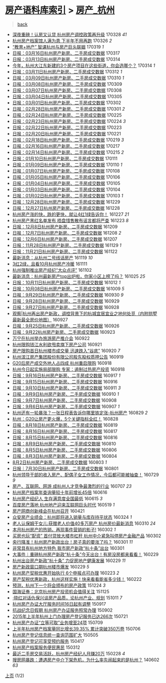 [房产语料库索引](../../README.md)  > [房产_杭州](房产_杭州.md)
====
> [back](../README.md)

- [深夜重磅！认房又认贷 杭州房产调控政策再升级](http://jkwz.applinzi.com/ittc/6950207118845150213.html#%E6%B7%B1%E5%A4%9C%E9%87%8D%E7%A3%85%EF%BC%81%E8%AE%A4%E6%88%BF%E5%8F%88%E8%AE%A4%E8%B4%B7+%E6%9D%AD%E5%B7%9E%E6%88%BF%E4%BA%A7%E8%B0%83%E6%8E%A7%E6%94%BF%E7%AD%96%E5%86%8D%E5%8D%87%E7%BA%A7) 170328 *41* 
- [杭州房产档案馆人满为患 下半年不用再跑](http://jkwz.applinzi.com/ittc/6949372730309870596.html#%E6%9D%AD%E5%B7%9E%E6%88%BF%E4%BA%A7%E6%A1%A3%E6%A1%88%E9%A6%86%E4%BA%BA%E6%BB%A1%E4%B8%BA%E6%82%A3+%E4%B8%8B%E5%8D%8A%E5%B9%B4%E4%B8%8D%E7%94%A8%E5%86%8D%E8%B7%91) 170326 *2* 
- [“教育+地产” 智课杭州与房产巨头联姻](http://jkwz.applinzi.com/ittc/6946870570602988548.html#%E2%80%9C%E6%95%99%E8%82%B2%2B%E5%9C%B0%E4%BA%A7%E2%80%9D+%E6%99%BA%E8%AF%BE%E6%9D%AD%E5%B7%9E%E4%B8%8E%E6%88%BF%E4%BA%A7%E5%B7%A8%E5%A4%B4%E8%81%94%E5%A7%BB) 170319 *1* 
- [日报：03月16日杭州房产新房、二手房成交数据](http://jkwz.applinzi.com/ittc/6945984523945903109.html#%E6%97%A5%E6%8A%A5%EF%BC%9A03%E6%9C%8816%E6%97%A5%E6%9D%AD%E5%B7%9E%E6%88%BF%E4%BA%A7%E6%96%B0%E6%88%BF%E3%80%81%E4%BA%8C%E6%89%8B%E6%88%BF%E6%88%90%E4%BA%A4%E6%95%B0%E6%8D%AE) 170317  
- [日报：03月13日杭州房产新房、二手房成交数据](http://jkwz.applinzi.com/ittc/6944949902961542148.html#%E6%97%A5%E6%8A%A5%EF%BC%9A03%E6%9C%8813%E6%97%A5%E6%9D%AD%E5%B7%9E%E6%88%BF%E4%BA%A7%E6%96%B0%E6%88%BF%E3%80%81%E4%BA%8C%E6%89%8B%E6%88%BF%E6%88%90%E4%BA%A4%E6%95%B0%E6%8D%AE) 170314  
- [今年，杭州大江东新建的3个房产项目在这些街道，你会选哪个？](http://jkwz.applinzi.com/ittc/6944944815866381317.html#%E4%BB%8A%E5%B9%B4%EF%BC%8C%E6%9D%AD%E5%B7%9E%E5%A4%A7%E6%B1%9F%E4%B8%9C%E6%96%B0%E5%BB%BA%E7%9A%843%E4%B8%AA%E6%88%BF%E4%BA%A7%E9%A1%B9%E7%9B%AE%E5%9C%A8%E8%BF%99%E4%BA%9B%E8%A1%97%E9%81%93%EF%BC%8C%E4%BD%A0%E4%BC%9A%E9%80%89%E5%93%AA%E4%B8%AA%EF%BC%9F) 170314 *1* 
- [日报：03月11日杭州房产新房、二手房成交数据](http://jkwz.applinzi.com/ittc/6944098406690718725.html#%E6%97%A5%E6%8A%A5%EF%BC%9A03%E6%9C%8811%E6%97%A5%E6%9D%AD%E5%B7%9E%E6%88%BF%E4%BA%A7%E6%96%B0%E6%88%BF%E3%80%81%E4%BA%8C%E6%89%8B%E6%88%BF%E6%88%90%E4%BA%A4%E6%95%B0%E6%8D%AE) 170312 *1* 
- [日报：03月09日杭州房产新房、二手房成交数据](http://jkwz.applinzi.com/ittc/6943350520617108485.html#%E6%97%A5%E6%8A%A5%EF%BC%9A03%E6%9C%8809%E6%97%A5%E6%9D%AD%E5%B7%9E%E6%88%BF%E4%BA%A7%E6%96%B0%E6%88%BF%E3%80%81%E4%BA%8C%E6%89%8B%E6%88%BF%E6%88%90%E4%BA%A4%E6%95%B0%E6%8D%AE) 170310 *1* 
- [日报：03月08日杭州房产新房、二手房成交数据](http://jkwz.applinzi.com/ittc/6942974499548038149.html#%E6%97%A5%E6%8A%A5%EF%BC%9A03%E6%9C%8808%E6%97%A5%E6%9D%AD%E5%B7%9E%E6%88%BF%E4%BA%A7%E6%96%B0%E6%88%BF%E3%80%81%E4%BA%8C%E6%89%8B%E6%88%BF%E6%88%90%E4%BA%A4%E6%95%B0%E6%8D%AE) 170309  
- [日报：03月07日杭州房产新房、二手房成交数据](http://jkwz.applinzi.com/ittc/6942593981551739908.html#%E6%97%A5%E6%8A%A5%EF%BC%9A03%E6%9C%8807%E6%97%A5%E6%9D%AD%E5%B7%9E%E6%88%BF%E4%BA%A7%E6%96%B0%E6%88%BF%E3%80%81%E4%BA%8C%E6%89%8B%E6%88%BF%E6%88%90%E4%BA%A4%E6%95%B0%E6%8D%AE) 170308  
- [日报：03月04日杭州房产新房、二手房成交数据](http://jkwz.applinzi.com/ittc/6941493096096465924.html#%E6%97%A5%E6%8A%A5%EF%BC%9A03%E6%9C%8804%E6%97%A5%E6%9D%AD%E5%B7%9E%E6%88%BF%E4%BA%A7%E6%96%B0%E6%88%BF%E3%80%81%E4%BA%8C%E6%89%8B%E6%88%BF%E6%88%90%E4%BA%A4%E6%95%B0%E6%8D%AE) 170305  
- [日报：03月01日杭州房产新房、二手房成交数据](http://jkwz.applinzi.com/ittc/6940368433823876101.html#%E6%97%A5%E6%8A%A5%EF%BC%9A03%E6%9C%8801%E6%97%A5%E6%9D%AD%E5%B7%9E%E6%88%BF%E4%BA%A7%E6%96%B0%E6%88%BF%E3%80%81%E4%BA%8C%E6%89%8B%E6%88%BF%E6%88%90%E4%BA%A4%E6%95%B0%E6%8D%AE) 170302  
- [日报：02月28日杭州房产新房、二手房成交数据](http://jkwz.applinzi.com/ittc/6940034804606305285.html#%E6%97%A5%E6%8A%A5%EF%BC%9A02%E6%9C%8828%E6%97%A5%E6%9D%AD%E5%B7%9E%E6%88%BF%E4%BA%A7%E6%96%B0%E6%88%BF%E3%80%81%E4%BA%8C%E6%89%8B%E6%88%BF%E6%88%90%E4%BA%A4%E6%95%B0%E6%8D%AE) 170301 *2* 
- [日报：02月24日杭州房产新房、二手房成交数据](http://jkwz.applinzi.com/ittc/6938520429022151685.html#%E6%97%A5%E6%8A%A5%EF%BC%9A02%E6%9C%8824%E6%97%A5%E6%9D%AD%E5%B7%9E%E6%88%BF%E4%BA%A7%E6%96%B0%E6%88%BF%E3%80%81%E4%BA%8C%E6%89%8B%E6%88%BF%E6%88%90%E4%BA%A4%E6%95%B0%E6%8D%AE) 170225  
- [日报：02月23日杭州房产新房、二手房成交数据](http://jkwz.applinzi.com/ittc/6938142903242327045.html#%E6%97%A5%E6%8A%A5%EF%BC%9A02%E6%9C%8823%E6%97%A5%E6%9D%AD%E5%B7%9E%E6%88%BF%E4%BA%A7%E6%96%B0%E6%88%BF%E3%80%81%E4%BA%8C%E6%89%8B%E6%88%BF%E6%88%90%E4%BA%A4%E6%95%B0%E6%8D%AE) 170224 *3* 
- [日报：02月22日杭州房产新房、二手房成交数据](http://jkwz.applinzi.com/ittc/6937811884421170181.html#%E6%97%A5%E6%8A%A5%EF%BC%9A02%E6%9C%8822%E6%97%A5%E6%9D%AD%E5%B7%9E%E6%88%BF%E4%BA%A7%E6%96%B0%E6%88%BF%E3%80%81%E4%BA%8C%E6%89%8B%E6%88%BF%E6%88%90%E4%BA%A4%E6%95%B0%E6%8D%AE) 170223  
- [日报：02月20日杭州房产新房、二手房成交数据](http://jkwz.applinzi.com/ittc/6937021751589602308.html#%E6%97%A5%E6%8A%A5%EF%BC%9A02%E6%9C%8820%E6%97%A5%E6%9D%AD%E5%B7%9E%E6%88%BF%E4%BA%A7%E6%96%B0%E6%88%BF%E3%80%81%E4%BA%8C%E6%89%8B%E6%88%BF%E6%88%90%E4%BA%A4%E6%95%B0%E6%8D%AE) 170221  
- [日报：02月18日杭州房产新房、二手房成交数据](http://jkwz.applinzi.com/ittc/6936407098287195141.html#%E6%97%A5%E6%8A%A5%EF%BC%9A02%E6%9C%8818%E6%97%A5%E6%9D%AD%E5%B7%9E%E6%88%BF%E4%BA%A7%E6%96%B0%E6%88%BF%E3%80%81%E4%BA%8C%E6%89%8B%E6%88%BF%E6%88%90%E4%BA%A4%E6%95%B0%E6%8D%AE) 170219 *3* 
- [日报：02月16日杭州房产新房、二手房成交数据](http://jkwz.applinzi.com/ittc/6935533673276507141.html#%E6%97%A5%E6%8A%A5%EF%BC%9A02%E6%9C%8816%E6%97%A5%E6%9D%AD%E5%B7%9E%E6%88%BF%E4%BA%A7%E6%96%B0%E6%88%BF%E3%80%81%E4%BA%8C%E6%89%8B%E6%88%BF%E6%88%90%E4%BA%A4%E6%95%B0%E6%8D%AE) 170217  
- [日报：02月14日杭州房产新房、二手房成交数据](http://jkwz.applinzi.com/ittc/6934784773661918212.html#%E6%97%A5%E6%8A%A5%EF%BC%9A02%E6%9C%8814%E6%97%A5%E6%9D%AD%E5%B7%9E%E6%88%BF%E4%BA%A7%E6%96%B0%E6%88%BF%E3%80%81%E4%BA%8C%E6%89%8B%E6%88%BF%E6%88%90%E4%BA%A4%E6%95%B0%E6%8D%AE) 170215 *2* 
- [日报：01月10日杭州房产新房、二手房成交数据](http://jkwz.applinzi.com/ittc/6921857625213109252.html#%E6%97%A5%E6%8A%A5%EF%BC%9A01%E6%9C%8810%E6%97%A5%E6%9D%AD%E5%B7%9E%E6%88%BF%E4%BA%A7%E6%96%B0%E6%88%BF%E3%80%81%E4%BA%8C%E6%89%8B%E6%88%BF%E6%88%90%E4%BA%A4%E6%95%B0%E6%8D%AE) 170111  
- [日报：01月09日杭州房产新房、二手房成交数据](http://jkwz.applinzi.com/ittc/6921454968145183749.html#%E6%97%A5%E6%8A%A5%EF%BC%9A01%E6%9C%8809%E6%97%A5%E6%9D%AD%E5%B7%9E%E6%88%BF%E4%BA%A7%E6%96%B0%E6%88%BF%E3%80%81%E4%BA%8C%E6%89%8B%E6%88%BF%E6%88%90%E4%BA%A4%E6%95%B0%E6%8D%AE) 170110 *1* 
- [日报：01月07日杭州房产新房、二手房成交数据](http://jkwz.applinzi.com/ittc/6920706198277194756.html#%E6%97%A5%E6%8A%A5%EF%BC%9A01%E6%9C%8807%E6%97%A5%E6%9D%AD%E5%B7%9E%E6%88%BF%E4%BA%A7%E6%96%B0%E6%88%BF%E3%80%81%E4%BA%8C%E6%89%8B%E6%88%BF%E6%88%90%E4%BA%A4%E6%95%B0%E6%8D%AE) 170108  
- [日报：01月05日杭州房产新房、二手房成交数据](http://jkwz.applinzi.com/ittc/6919946215860208644.html#%E6%97%A5%E6%8A%A5%EF%BC%9A01%E6%9C%8805%E6%97%A5%E6%9D%AD%E5%B7%9E%E6%88%BF%E4%BA%A7%E6%96%B0%E6%88%BF%E3%80%81%E4%BA%8C%E6%89%8B%E6%88%BF%E6%88%90%E4%BA%A4%E6%95%B0%E6%8D%AE) 170106  
- [日报：01月04日杭州房产新房、二手房成交数据](http://jkwz.applinzi.com/ittc/6919630961074766853.html#%E6%97%A5%E6%8A%A5%EF%BC%9A01%E6%9C%8804%E6%97%A5%E6%9D%AD%E5%B7%9E%E6%88%BF%E4%BA%A7%E6%96%B0%E6%88%BF%E3%80%81%E4%BA%8C%E6%89%8B%E6%88%BF%E6%88%90%E4%BA%A4%E6%95%B0%E6%8D%AE) 170105  
- [日报：01月03日杭州房产新房、二手房成交数据](http://jkwz.applinzi.com/ittc/6919225631685739525.html#%E6%97%A5%E6%8A%A5%EF%BC%9A01%E6%9C%8803%E6%97%A5%E6%9D%AD%E5%B7%9E%E6%88%BF%E4%BA%A7%E6%96%B0%E6%88%BF%E3%80%81%E4%BA%8C%E6%89%8B%E6%88%BF%E6%88%90%E4%BA%A4%E6%95%B0%E6%8D%AE) 170104  
- [日报：01月02日杭州房产新房、二手房成交数据](http://jkwz.applinzi.com/ittc/6918850419291063301.html#%E6%97%A5%E6%8A%A5%EF%BC%9A01%E6%9C%8802%E6%97%A5%E6%9D%AD%E5%B7%9E%E6%88%BF%E4%BA%A7%E6%96%B0%E6%88%BF%E3%80%81%E4%BA%8C%E6%89%8B%E6%88%BF%E6%88%90%E4%BA%A4%E6%95%B0%E6%8D%AE) 170103 *1* 
- [日报：12月28日杭州房产新房、二手房成交数据](http://jkwz.applinzi.com/ittc/6917039627625300996.html#%E6%97%A5%E6%8A%A5%EF%BC%9A12%E6%9C%8828%E6%97%A5%E6%9D%AD%E5%B7%9E%E6%88%BF%E4%BA%A7%E6%96%B0%E6%88%BF%E3%80%81%E4%BA%8C%E6%89%8B%E6%88%BF%E6%88%90%E4%BA%A4%E6%95%B0%E6%8D%AE) 161229  
- [日报：12月27日杭州房产新房、二手房成交数据](http://jkwz.applinzi.com/ittc/6916665475567453188.html#%E6%97%A5%E6%8A%A5%EF%BC%9A12%E6%9C%8827%E6%97%A5%E6%9D%AD%E5%B7%9E%E6%88%BF%E4%BA%A7%E6%96%B0%E6%88%BF%E3%80%81%E4%BA%8C%E6%89%8B%E6%88%BF%E6%88%90%E4%BA%A4%E6%95%B0%E6%8D%AE) 161228  
- [杭州房产涨的快，跌的更快，就让4红1绿告诉你！](http://jkwz.applinzi.com/ittc/6916430316981191684.html#%E6%9D%AD%E5%B7%9E%E6%88%BF%E4%BA%A7%E6%B6%A8%E7%9A%84%E5%BF%AB%EF%BC%8C%E8%B7%8C%E7%9A%84%E6%9B%B4%E5%BF%AB%EF%BC%8C%E5%B0%B1%E8%AE%A94%E7%BA%A21%E7%BB%BF%E5%91%8A%E8%AF%89%E4%BD%A0%EF%BC%81) 161227 *21* 
- [杭州房产黑红名单发布 捂盘惜售散布谣言都将严查](http://jkwz.applinzi.com/ittc/6914889119313691652.html#%E6%9D%AD%E5%B7%9E%E6%88%BF%E4%BA%A7%E9%BB%91%E7%BA%A2%E5%90%8D%E5%8D%95%E5%8F%91%E5%B8%83+%E6%8D%82%E7%9B%98%E6%83%9C%E5%94%AE%E6%95%A3%E5%B8%83%E8%B0%A3%E8%A8%80%E9%83%BD%E5%B0%86%E4%B8%A5%E6%9F%A5) 161223 *8* 
- [日报：12月8日杭州房产新房、二手房成交数据](http://jkwz.applinzi.com/ittc/6909573503287559173.html#%E6%97%A5%E6%8A%A5%EF%BC%9A12%E6%9C%888%E6%97%A5%E6%9D%AD%E5%B7%9E%E6%88%BF%E4%BA%A7%E6%96%B0%E6%88%BF%E3%80%81%E4%BA%8C%E6%89%8B%E6%88%BF%E6%88%90%E4%BA%A4%E6%95%B0%E6%8D%AE) 161209  
- [日报：12月7日杭州房产新房、二手房成交数据](http://jkwz.applinzi.com/ittc/6909203047543997445.html#%E6%97%A5%E6%8A%A5%EF%BC%9A12%E6%9C%887%E6%97%A5%E6%9D%AD%E5%B7%9E%E6%88%BF%E4%BA%A7%E6%96%B0%E6%88%BF%E3%80%81%E4%BA%8C%E6%89%8B%E6%88%BF%E6%88%90%E4%BA%A4%E6%95%B0%E6%8D%AE) 161208 *2* 
- [日报：12月6日杭州房产新房、二手房成交数据](http://jkwz.applinzi.com/ittc/6908876659301549060.html#%E6%97%A5%E6%8A%A5%EF%BC%9A12%E6%9C%886%E6%97%A5%E6%9D%AD%E5%B7%9E%E6%88%BF%E4%BA%A7%E6%96%B0%E6%88%BF%E3%80%81%E4%BA%8C%E6%89%8B%E6%88%BF%E6%88%90%E4%BA%A4%E6%95%B0%E6%8D%AE) 161207  
- [日报：11月28日杭州房产新房、二手房成交数据](http://jkwz.applinzi.com/ittc/6905940916727972868.html#%E6%97%A5%E6%8A%A5%EF%BC%9A11%E6%9C%8828%E6%97%A5%E6%9D%AD%E5%B7%9E%E6%88%BF%E4%BA%A7%E6%96%B0%E6%88%BF%E3%80%81%E4%BA%8C%E6%89%8B%E6%88%BF%E6%88%90%E4%BA%A4%E6%95%B0%E6%8D%AE) 161129 *1* 
- [日报：11月21日杭州房产新房、二手房成交数据](http://jkwz.applinzi.com/ittc/6903273748060177412.html#%E6%97%A5%E6%8A%A5%EF%BC%9A11%E6%9C%8821%E6%97%A5%E6%9D%AD%E5%B7%9E%E6%88%BF%E4%BA%A7%E6%96%B0%E6%88%BF%E3%80%81%E4%BA%8C%E6%89%8B%E6%88%BF%E6%88%90%E4%BA%A4%E6%95%B0%E6%8D%AE) 161122  
- [最新消息：从杭州二号线话房产](http://jkwz.applinzi.com/ittc/6902355159689987076.html#%E6%9C%80%E6%96%B0%E6%B6%88%E6%81%AF%EF%BC%9A%E4%BB%8E%E6%9D%AD%E5%B7%9E%E4%BA%8C%E5%8F%B7%E7%BA%BF%E8%AF%9D%E6%88%BF%E4%BA%A7) 161119 *10* 
- [3红2绿，且看10月杭州房产冷暖](http://jkwz.applinzi.com/ittc/6899252978073994245.html#3%E7%BA%A22%E7%BB%BF%EF%BC%8C%E4%B8%94%E7%9C%8B10%E6%9C%88%E6%9D%AD%E5%B7%9E%E6%88%BF%E4%BA%A7%E5%86%B7%E6%9A%96) 161111  
- [杭州强制推出房产经纪“大众点评”](http://jkwz.applinzi.com/ittc/6895814703049081860.html#%E6%9D%AD%E5%B7%9E%E5%BC%BA%E5%88%B6%E6%8E%A8%E5%87%BA%E6%88%BF%E4%BA%A7%E7%BB%8F%E7%BA%AA%E2%80%9C%E5%A4%A7%E4%BC%97%E7%82%B9%E8%AF%84%E2%80%9D) 161102  
- [最新消息：杭州最新房产top出炉啦，你家小区上榜了吗？](http://jkwz.applinzi.com/ittc/6892881886191289348.html#%E6%9C%80%E6%96%B0%E6%B6%88%E6%81%AF%EF%BC%9A%E6%9D%AD%E5%B7%9E%E6%9C%80%E6%96%B0%E6%88%BF%E4%BA%A7top%E5%87%BA%E7%82%89%E5%95%A6%EF%BC%8C%E4%BD%A0%E5%AE%B6%E5%B0%8F%E5%8C%BA%E4%B8%8A%E6%A6%9C%E4%BA%86%E5%90%97%EF%BC%9F) 161025 *25* 
- [日报：10月11日杭州房产新房、二手房成交数据](http://jkwz.applinzi.com/ittc/6888032439737254917.html#%E6%97%A5%E6%8A%A5%EF%BC%9A10%E6%9C%8811%E6%97%A5%E6%9D%AD%E5%B7%9E%E6%88%BF%E4%BA%A7%E6%96%B0%E6%88%BF%E3%80%81%E4%BA%8C%E6%89%8B%E6%88%BF%E6%88%90%E4%BA%A4%E6%95%B0%E6%8D%AE) 161012 *1* 
- [日报：10月08日杭州房产新房、二手房成交数据](http://jkwz.applinzi.com/ittc/6886916225472398340.html#%E6%97%A5%E6%8A%A5%EF%BC%9A10%E6%9C%8808%E6%97%A5%E6%9D%AD%E5%B7%9E%E6%88%BF%E4%BA%A7%E6%96%B0%E6%88%BF%E3%80%81%E4%BA%8C%E6%89%8B%E6%88%BF%E6%88%90%E4%BA%A4%E6%95%B0%E6%8D%AE) 161009 *5* 
- [日报：9月29日杭州房产新房、二手房成交数据](http://jkwz.applinzi.com/ittc/6883587280098313221.html#%E6%97%A5%E6%8A%A5%EF%BC%9A9%E6%9C%8829%E6%97%A5%E6%9D%AD%E5%B7%9E%E6%88%BF%E4%BA%A7%E6%96%B0%E6%88%BF%E3%80%81%E4%BA%8C%E6%89%8B%E6%88%BF%E6%88%90%E4%BA%A4%E6%95%B0%E6%8D%AE) 160930 *9* 
- [日报：9月28日杭州房产新房、二手房成交数据](http://jkwz.applinzi.com/ittc/6883211174308480005.html#%E6%97%A5%E6%8A%A5%EF%BC%9A9%E6%9C%8828%E6%97%A5%E6%9D%AD%E5%B7%9E%E6%88%BF%E4%BA%A7%E6%96%B0%E6%88%BF%E3%80%81%E4%BA%8C%E6%89%8B%E6%88%BF%E6%88%90%E4%BA%A4%E6%95%B0%E6%8D%AE) 160929  
- [日报：9月27日杭州房产新房、二手房成交数据](http://jkwz.applinzi.com/ittc/6883014694574490628.html#%E6%97%A5%E6%8A%A5%EF%BC%9A9%E6%9C%8827%E6%97%A5%E6%9D%AD%E5%B7%9E%E6%88%BF%E4%BA%A7%E6%96%B0%E6%88%BF%E3%80%81%E4%BA%8C%E6%89%8B%E6%88%BF%E6%88%90%E4%BA%A4%E6%95%B0%E6%8D%AE) 160928  
- [观察|杭州再出房产新政，调控背景下的杭城宜居宜业之地何处觅（内附拱墅最新最全房价地图）](http://jkwz.applinzi.com/ittc/6882638021278565380.html#%E8%A7%82%E5%AF%9F%7C%E6%9D%AD%E5%B7%9E%E5%86%8D%E5%87%BA%E6%88%BF%E4%BA%A7%E6%96%B0%E6%94%BF%EF%BC%8C%E8%B0%83%E6%8E%A7%E8%83%8C%E6%99%AF%E4%B8%8B%E7%9A%84%E6%9D%AD%E5%9F%8E%E5%AE%9C%E5%B1%85%E5%AE%9C%E4%B8%9A%E4%B9%8B%E5%9C%B0%E4%BD%95%E5%A4%84%E8%A7%85%EF%BC%88%E5%86%85%E9%99%84%E6%8B%B1%E5%A2%85%E6%9C%80%E6%96%B0%E6%9C%80%E5%85%A8%E6%88%BF%E4%BB%B7%E5%9C%B0%E5%9B%BE%EF%BC%89) 160927  
- [日报：9月25日杭州房产新房、二手房成交数据](http://jkwz.applinzi.com/ittc/6882149212048851973.html#%E6%97%A5%E6%8A%A5%EF%BC%9A9%E6%9C%8825%E6%97%A5%E6%9D%AD%E5%B7%9E%E6%88%BF%E4%BA%A7%E6%96%B0%E6%88%BF%E3%80%81%E4%BA%8C%E6%89%8B%E6%88%BF%E6%88%90%E4%BA%A4%E6%95%B0%E6%8D%AE) 160926  
- [日报：9月22杭州房产新房、二手房成交数据](http://jkwz.applinzi.com/ittc/6880981993797452805.html#%E6%97%A5%E6%8A%A5%EF%BC%9A9%E6%9C%8822%E6%9D%AD%E5%B7%9E%E6%88%BF%E4%BA%A7%E6%96%B0%E6%88%BF%E3%80%81%E4%BA%8C%E6%89%8B%E6%88%BF%E6%88%90%E4%BA%A4%E6%95%B0%E6%8D%AE) 160923  
- [万宁在杭州举办旅游房产推介会](http://jkwz.applinzi.com/ittc/6880709805164987396.html#%E4%B8%87%E5%AE%81%E5%9C%A8%E6%9D%AD%E5%B7%9E%E4%B8%BE%E5%8A%9E%E6%97%85%E6%B8%B8%E6%88%BF%E4%BA%A7%E6%8E%A8%E4%BB%8B%E4%BC%9A) 160922  
- [杭州限购钱江水利欲甩卖旗下房产公司](http://jkwz.applinzi.com/ittc/6880259246125483013.html#%E6%9D%AD%E5%B7%9E%E9%99%90%E8%B4%AD%E9%92%B1%E6%B1%9F%E6%B0%B4%E5%88%A9%E6%AC%B2%E7%94%A9%E5%8D%96%E6%97%97%E4%B8%8B%E6%88%BF%E4%BA%A7%E5%85%AC%E5%8F%B8) 160921  
- [房产限购首日杭州楼市成交量 迅速跌入“谷底”](http://jkwz.applinzi.com/ittc/6879837232931800069.html#%E6%88%BF%E4%BA%A7%E9%99%90%E8%B4%AD%E9%A6%96%E6%97%A5%E6%9D%AD%E5%B7%9E%E6%A5%BC%E5%B8%82%E6%88%90%E4%BA%A4%E9%87%8F+%E8%BF%85%E9%80%9F%E8%B7%8C%E5%85%A5%E2%80%9C%E8%B0%B7%E5%BA%95%E2%80%9D) 160920 *7* 
- [杭州滨江房产集团股份有限公司股东股权质押公告](http://jkwz.applinzi.com/ittc/6879437082904232964.html#%E6%9D%AD%E5%B7%9E%E6%BB%A8%E6%B1%9F%E6%88%BF%E4%BA%A7%E9%9B%86%E5%9B%A2%E8%82%A1%E4%BB%BD%E6%9C%89%E9%99%90%E5%85%AC%E5%8F%B8%E8%82%A1%E4%B8%9C%E8%82%A1%E6%9D%83%E8%B4%A8%E6%8A%BC%E5%85%AC%E5%91%8A) 160919  
- [G20后房产成交外地人占四成 杭州重启限购](http://jkwz.applinzi.com/ittc/6879283701006992388.html#G20%E5%90%8E%E6%88%BF%E4%BA%A7%E6%88%90%E4%BA%A4%E5%A4%96%E5%9C%B0%E4%BA%BA%E5%8D%A0%E5%9B%9B%E6%88%90+%E6%9D%AD%E5%B7%9E%E9%87%8D%E5%90%AF%E9%99%90%E8%B4%AD) 160918  
- [杭州今日起实施局部限购 专家：遏制过热房产投资](http://jkwz.applinzi.com/ittc/6879264514683438084.html#%E6%9D%AD%E5%B7%9E%E4%BB%8A%E6%97%A5%E8%B5%B7%E5%AE%9E%E6%96%BD%E5%B1%80%E9%83%A8%E9%99%90%E8%B4%AD+%E4%B8%93%E5%AE%B6%EF%BC%9A%E9%81%8F%E5%88%B6%E8%BF%87%E7%83%AD%E6%88%BF%E4%BA%A7%E6%8A%95%E8%B5%84) 160918  
- [日报：9月16日杭州房产新房、二手房成交数据](http://jkwz.applinzi.com/ittc/6878754406375359492.html#%E6%97%A5%E6%8A%A5%EF%BC%9A9%E6%9C%8816%E6%97%A5%E6%9D%AD%E5%B7%9E%E6%88%BF%E4%BA%A7%E6%96%B0%E6%88%BF%E3%80%81%E4%BA%8C%E6%89%8B%E6%88%BF%E6%88%90%E4%BA%A4%E6%95%B0%E6%8D%AE) 160917 *1* 
- [日报：9月15日杭州房产新房、二手房成交数据](http://jkwz.applinzi.com/ittc/6878381943925769221.html#%E6%97%A5%E6%8A%A5%EF%BC%9A9%E6%9C%8815%E6%97%A5%E6%9D%AD%E5%B7%9E%E6%88%BF%E4%BA%A7%E6%96%B0%E6%88%BF%E3%80%81%E4%BA%8C%E6%89%8B%E6%88%BF%E6%88%90%E4%BA%A4%E6%95%B0%E6%8D%AE) 160916  
- [日报：9月10日杭州房产新房、二手房成交数据](http://jkwz.applinzi.com/ittc/6876527877746590725.html#%E6%97%A5%E6%8A%A5%EF%BC%9A9%E6%9C%8810%E6%97%A5%E6%9D%AD%E5%B7%9E%E6%88%BF%E4%BA%A7%E6%96%B0%E6%88%BF%E3%80%81%E4%BA%8C%E6%89%8B%E6%88%BF%E6%88%90%E4%BA%A4%E6%95%B0%E6%8D%AE) 160911 *3* 
- [日报：9月9日杭州房产新房、二手房成交数据](http://jkwz.applinzi.com/ittc/6876164965651710981.html#%E6%97%A5%E6%8A%A5%EF%BC%9A9%E6%9C%889%E6%97%A5%E6%9D%AD%E5%B7%9E%E6%88%BF%E4%BA%A7%E6%96%B0%E6%88%BF%E3%80%81%E4%BA%8C%E6%89%8B%E6%88%BF%E6%88%90%E4%BA%A4%E6%95%B0%E6%8D%AE) 160910 *1* 
- [日报：9月7日杭州房产新房、二手房成交数据](http://jkwz.applinzi.com/ittc/6875414024270906373.html#%E6%97%A5%E6%8A%A5%EF%BC%9A9%E6%9C%887%E6%97%A5%E6%9D%AD%E5%B7%9E%E6%88%BF%E4%BA%A7%E6%96%B0%E6%88%BF%E3%80%81%E4%BA%8C%E6%89%8B%E6%88%BF%E6%88%90%E4%BA%A4%E6%95%B0%E6%8D%AE) 160908  
- [日报：9月6日杭州房产新房、二手房成交数据](http://jkwz.applinzi.com/ittc/6875090817517093893.html#%E6%97%A5%E6%8A%A5%EF%BC%9A9%E6%9C%886%E6%97%A5%E6%9D%AD%E5%B7%9E%E6%88%BF%E4%BA%A7%E6%96%B0%E6%88%BF%E3%80%81%E4%BA%8C%E6%89%8B%E6%88%BF%E6%88%90%E4%BA%A4%E6%95%B0%E6%8D%AE) 160907 *1* 
- [杭州还有一轮暴涨？一张日程表告诉你哪里铁定涨-杭州房产](http://jkwz.applinzi.com/ittc/6871727533250315268.html#%E6%9D%AD%E5%B7%9E%E8%BF%98%E6%9C%89%E4%B8%80%E8%BD%AE%E6%9A%B4%E6%B6%A8%EF%BC%9F%E4%B8%80%E5%BC%A0%E6%97%A5%E7%A8%8B%E8%A1%A8%E5%91%8A%E8%AF%89%E4%BD%A0%E5%93%AA%E9%87%8C%E9%93%81%E5%AE%9A%E6%B6%A8-%E6%9D%AD%E5%B7%9E%E6%88%BF%E4%BA%A7) 160829 *2* 
- [杭州：G20让房产更火爆，5个关键指标全红！](http://jkwz.applinzi.com/ittc/6870344961618347013.html#%E6%9D%AD%E5%B7%9E%EF%BC%9AG20%E8%AE%A9%E6%88%BF%E4%BA%A7%E6%9B%B4%E7%81%AB%E7%88%86%EF%BC%8C5%E4%B8%AA%E5%85%B3%E9%94%AE%E6%8C%87%E6%A0%87%E5%85%A8%E7%BA%A2%EF%BC%81) 160828  
- [日报：8月18日杭州房产新房、二手房成交数据](http://jkwz.applinzi.com/ittc/6868052940308349956.html#%E6%97%A5%E6%8A%A5%EF%BC%9A8%E6%9C%8818%E6%97%A5%E6%9D%AD%E5%B7%9E%E6%88%BF%E4%BA%A7%E6%96%B0%E6%88%BF%E3%80%81%E4%BA%8C%E6%89%8B%E6%88%BF%E6%88%90%E4%BA%A4%E6%95%B0%E6%8D%AE) 160819  
- [日报：8月16日杭州房产新房、二手房成交数据](http://jkwz.applinzi.com/ittc/6867259555385443333.html#%E6%97%A5%E6%8A%A5%EF%BC%9A8%E6%9C%8816%E6%97%A5%E6%9D%AD%E5%B7%9E%E6%88%BF%E4%BA%A7%E6%96%B0%E6%88%BF%E3%80%81%E4%BA%8C%E6%89%8B%E6%88%BF%E6%88%90%E4%BA%A4%E6%95%B0%E6%8D%AE) 160817  
- [日报：8月15日杭州房产新房、二手房成交数据](http://jkwz.applinzi.com/ittc/6866882941745103876.html#%E6%97%A5%E6%8A%A5%EF%BC%9A8%E6%9C%8815%E6%97%A5%E6%9D%AD%E5%B7%9E%E6%88%BF%E4%BA%A7%E6%96%B0%E6%88%BF%E3%80%81%E4%BA%8C%E6%89%8B%E6%88%BF%E6%88%90%E4%BA%A4%E6%95%B0%E6%8D%AE) 160816  
- [日报：8月9日杭州房产新房、二手房成交数据](http://jkwz.applinzi.com/ittc/6864683257106531332.html#%E6%97%A5%E6%8A%A5%EF%BC%9A8%E6%9C%889%E6%97%A5%E6%9D%AD%E5%B7%9E%E6%88%BF%E4%BA%A7%E6%96%B0%E6%88%BF%E3%80%81%E4%BA%8C%E6%89%8B%E6%88%BF%E6%88%90%E4%BA%A4%E6%95%B0%E6%8D%AE) 160810  
- [日报：8月5日杭州房产新房、二手房成交数据](http://jkwz.applinzi.com/ittc/6863228898141275140.html#%E6%97%A5%E6%8A%A5%EF%BC%9A8%E6%9C%885%E6%97%A5%E6%9D%AD%E5%B7%9E%E6%88%BF%E4%BA%A7%E6%96%B0%E6%88%BF%E3%80%81%E4%BA%8C%E6%89%8B%E6%88%BF%E6%88%90%E4%BA%A4%E6%95%B0%E6%8D%AE) 160806  
- [日报：8月3日杭州房产新房、二手房成交数据](http://jkwz.applinzi.com/ittc/6862505486292878341.html#%E6%97%A5%E6%8A%A5%EF%BC%9A8%E6%9C%883%E6%97%A5%E6%9D%AD%E5%B7%9E%E6%88%BF%E4%BA%A7%E6%96%B0%E6%88%BF%E3%80%81%E4%BA%8C%E6%89%8B%E6%88%BF%E6%88%90%E4%BA%A4%E6%95%B0%E6%8D%AE) 160804  
- [8月2日杭州房产新房、二手房成交数据](http://jkwz.applinzi.com/ittc/6862069911123395588.html#8%E6%9C%882%E6%97%A5%E6%9D%AD%E5%B7%9E%E6%88%BF%E4%BA%A7%E6%96%B0%E6%88%BF%E3%80%81%E4%BA%8C%E6%89%8B%E6%88%BF%E6%88%90%E4%BA%A4%E6%95%B0%E6%8D%AE) 160803 *1* 
- [日报｜7月30日杭州房产新房、二手房成交数据](http://jkwz.applinzi.com/ittc/6861154023725597701.html#%E6%97%A5%E6%8A%A5%EF%BD%9C7%E6%9C%8830%E6%97%A5%E6%9D%AD%E5%B7%9E%E6%88%BF%E4%BA%A7%E6%96%B0%E6%88%BF%E3%80%81%E4%BA%8C%E6%89%8B%E6%88%BF%E6%88%90%E4%BA%A4%E6%95%B0%E6%8D%AE) 160801  
- [杭州领导干部的收入房产、配偶子女工作情况，今后都可能被抽查！](http://jkwz.applinzi.com/ittc/6860344237790594053.html#%E6%9D%AD%E5%B7%9E%E9%A2%86%E5%AF%BC%E5%B9%B2%E9%83%A8%E7%9A%84%E6%94%B6%E5%85%A5%E6%88%BF%E4%BA%A7%E3%80%81%E9%85%8D%E5%81%B6%E5%AD%90%E5%A5%B3%E5%B7%A5%E4%BD%9C%E6%83%85%E5%86%B5%EF%BC%8C%E4%BB%8A%E5%90%8E%E9%83%BD%E5%8F%AF%E8%83%BD%E8%A2%AB%E6%8A%BD%E6%9F%A5%EF%BC%81) 160729 *9* 
- [房产、互联网、网游 成杭州人才竞争最激烈的行业](http://jkwz.applinzi.com/ittc/6852020667725382661.html#%E6%88%BF%E4%BA%A7%E3%80%81%E4%BA%92%E8%81%94%E7%BD%91%E3%80%81%E7%BD%91%E6%B8%B8+%E6%88%90%E6%9D%AD%E5%B7%9E%E4%BA%BA%E6%89%8D%E7%AB%9E%E4%BA%89%E6%9C%80%E6%BF%80%E7%83%88%E7%9A%84%E8%A1%8C%E4%B8%9A) 160707 *23* 
- [杭州房产档案年查询量较十年前增长45倍](http://jkwz.applinzi.com/ittc/6844459477017035780.html#%E6%9D%AD%E5%B7%9E%E6%88%BF%E4%BA%A7%E6%A1%A3%E6%A1%88%E5%B9%B4%E6%9F%A5%E8%AF%A2%E9%87%8F%E8%BE%83%E5%8D%81%E5%B9%B4%E5%89%8D%E5%A2%9E%E9%95%BF45%E5%80%8D) 160616  
- [杭州房产经纪人 生存满意度全国最低](http://jkwz.applinzi.com/ittc/6843858331596489732.html#%E6%9D%AD%E5%B7%9E%E6%88%BF%E4%BA%A7%E7%BB%8F%E7%BA%AA%E4%BA%BA+%E7%94%9F%E5%AD%98%E6%BB%A1%E6%84%8F%E5%BA%A6%E5%85%A8%E5%9B%BD%E6%9C%80%E4%BD%8E) 160615 *3* 
- [百度房产落地 杭州地产迎来互联网巨头时代](http://jkwz.applinzi.com/ittc/6833990053399102468.html#%E7%99%BE%E5%BA%A6%E6%88%BF%E4%BA%A7%E8%90%BD%E5%9C%B0+%E6%9D%AD%E5%B7%9E%E5%9C%B0%E4%BA%A7%E8%BF%8E%E6%9D%A5%E4%BA%92%E8%81%94%E7%BD%91%E5%B7%A8%E5%A4%B4%E6%97%B6%E4%BB%A3) 160519 *1* 
- [房产网商创新峰会在杭州召开](http://jkwz.applinzi.com/ittc/6823366929381065732.html#%E6%88%BF%E4%BA%A7%E7%BD%91%E5%95%86%E5%88%9B%E6%96%B0%E5%B3%B0%E4%BC%9A%E5%9C%A8%E6%9D%AD%E5%B7%9E%E5%8F%AC%E5%BC%80) 160421  
- [众安房产业绩会：杭州即将进入销量与库存持平状态](http://jkwz.applinzi.com/ittc/6812962228374340613.html#%E4%BC%97%E5%AE%89%E6%88%BF%E4%BA%A7%E4%B8%9A%E7%BB%A9%E4%BC%9A%EF%BC%9A%E6%9D%AD%E5%B7%9E%E5%8D%B3%E5%B0%86%E8%BF%9B%E5%85%A5%E9%94%80%E9%87%8F%E4%B8%8E%E5%BA%93%E5%AD%98%E6%8C%81%E5%B9%B3%E7%8A%B6%E6%80%81) 160324 *1* 
- [老人认保姆干女儿:获赠老人价值40多万房产 杭州房价最新消息](http://jkwz.applinzi.com/ittc/6807980310528525316.html#%E8%80%81%E4%BA%BA%E8%AE%A4%E4%BF%9D%E5%A7%86%E5%B9%B2%E5%A5%B3%E5%84%BF%3A%E8%8E%B7%E8%B5%A0%E8%80%81%E4%BA%BA%E4%BB%B7%E5%80%BC40%E5%A4%9A%E4%B8%87%E6%88%BF%E4%BA%A7+%E6%9D%AD%E5%B7%9E%E6%88%BF%E4%BB%B7%E6%9C%80%E6%96%B0%E6%B6%88%E6%81%AF) 160310 *24* 
- [本月杭州房产的热销，再现事件营销的影子!](http://jkwz.applinzi.com/ittc/6804940375420568580.html#%E6%9C%AC%E6%9C%88%E6%9D%AD%E5%B7%9E%E6%88%BF%E4%BA%A7%E7%9A%84%E7%83%AD%E9%94%80%EF%BC%8C%E5%86%8D%E7%8E%B0%E4%BA%8B%E4%BB%B6%E8%90%A5%E9%94%80%E7%9A%84%E5%BD%B1%E5%AD%90%21) 160302 *1* 
- [买房也玩“配资” 首付贷放大楼市杠杆 杭州中介紧急叫停房产金融产品](http://jkwz.applinzi.com/ittc/6804875652746445829.html#%E4%B9%B0%E6%88%BF%E4%B9%9F%E7%8E%A9%E2%80%9C%E9%85%8D%E8%B5%84%E2%80%9D+%E9%A6%96%E4%BB%98%E8%B4%B7%E6%94%BE%E5%A4%A7%E6%A5%BC%E5%B8%82%E6%9D%A0%E6%9D%86+%E6%9D%AD%E5%B7%9E%E4%B8%AD%E4%BB%8B%E7%B4%A7%E6%80%A5%E5%8F%AB%E5%81%9C%E6%88%BF%E4%BA%A7%E9%87%91%E8%9E%8D%E4%BA%A7%E5%93%81) 160302  
- [央行降准！杭州房产新政出台！房子真的要涨了吗？](http://jkwz.applinzi.com/ittc/6804629158361564165.html#%E5%A4%AE%E8%A1%8C%E9%99%8D%E5%87%86%EF%BC%81%E6%9D%AD%E5%B7%9E%E6%88%BF%E4%BA%A7%E6%96%B0%E6%94%BF%E5%87%BA%E5%8F%B0%EF%BC%81%E6%88%BF%E5%AD%90%E7%9C%9F%E7%9A%84%E8%A6%81%E6%B6%A8%E4%BA%86%E5%90%97%EF%BC%9F) 160301 *11* 
- [非常具有杭州地方特色 我市房产新政“杭十条”出台](http://jkwz.applinzi.com/ittc/6804509211165721605.html#%E9%9D%9E%E5%B8%B8%E5%85%B7%E6%9C%89%E6%9D%AD%E5%B7%9E%E5%9C%B0%E6%96%B9%E7%89%B9%E8%89%B2+%E6%88%91%E5%B8%82%E6%88%BF%E4%BA%A7%E6%96%B0%E6%94%BF%E2%80%9C%E6%9D%AD%E5%8D%81%E6%9D%A1%E2%80%9D%E5%87%BA%E5%8F%B0) 160301  
- [大事件︱重磅杭州房产新政“杭十条”今天出台！有房没房都来看看！](http://jkwz.applinzi.com/ittc/6804363315664913413.html#%E5%A4%A7%E4%BA%8B%E4%BB%B6%EF%B8%B1%E9%87%8D%E7%A3%85%E6%9D%AD%E5%B7%9E%E6%88%BF%E4%BA%A7%E6%96%B0%E6%94%BF%E2%80%9C%E6%9D%AD%E5%8D%81%E6%9D%A1%E2%80%9D%E4%BB%8A%E5%A4%A9%E5%87%BA%E5%8F%B0%EF%BC%81%E6%9C%89%E6%88%BF%E6%B2%A1%E6%88%BF%E9%83%BD%E6%9D%A5%E7%9C%8B%E7%9C%8B%EF%BC%81) 160229  
- [杭州出台房产新政“杭十条” 力促房地产健康发展](http://jkwz.applinzi.com/ittc/6804260842124084229.html#%E6%9D%AD%E5%B7%9E%E5%87%BA%E5%8F%B0%E6%88%BF%E4%BA%A7%E6%96%B0%E6%94%BF%E2%80%9C%E6%9D%AD%E5%8D%81%E6%9D%A1%E2%80%9D+%E5%8A%9B%E4%BF%83%E6%88%BF%E5%9C%B0%E4%BA%A7%E5%81%A5%E5%BA%B7%E5%8F%91%E5%B1%95) 160229 *11* 
- [房产新政窗口期杭州楼市爆发](http://jkwz.applinzi.com/ittc/6804160619691377668.html#%E6%88%BF%E4%BA%A7%E6%96%B0%E6%94%BF%E7%AA%97%E5%8F%A3%E6%9C%9F%E6%9D%AD%E5%B7%9E%E6%A5%BC%E5%B8%82%E7%88%86%E5%8F%91) 160229 *5* 
- [杭州房产契税优惠开始执行 6个申报点可办理](http://jkwz.applinzi.com/ittc/6801937251047048196.html#%E6%9D%AD%E5%B7%9E%E6%88%BF%E4%BA%A7%E5%A5%91%E7%A8%8E%E4%BC%98%E6%83%A0%E5%BC%80%E5%A7%8B%E6%89%A7%E8%A1%8C+6%E4%B8%AA%E7%94%B3%E6%8A%A5%E7%82%B9%E5%8F%AF%E5%8A%9E%E7%90%86) 160223 *2* 
- [房产契税优惠新政，杭州这样实施！快来看看能省多少钱！](http://jkwz.applinzi.com/ittc/6801687984688595973.html#%E6%88%BF%E4%BA%A7%E5%A5%91%E7%A8%8E%E4%BC%98%E6%83%A0%E6%96%B0%E6%94%BF%EF%BC%8C%E6%9D%AD%E5%B7%9E%E8%BF%99%E6%A0%B7%E5%AE%9E%E6%96%BD%EF%BC%81%E5%BF%AB%E6%9D%A5%E7%9C%8B%E7%9C%8B%E8%83%BD%E7%9C%81%E5%A4%9A%E5%B0%91%E9%92%B1%EF%BC%81) 160222  
- [预测，杭州下一个将会颁布的房产政策](http://jkwz.applinzi.com/ittc/6779316075430937605.html#%E9%A2%84%E6%B5%8B%EF%BC%8C%E6%9D%AD%E5%B7%9E%E4%B8%8B%E4%B8%80%E4%B8%AA%E5%B0%86%E4%BC%9A%E9%A2%81%E5%B8%83%E7%9A%84%E6%88%BF%E4%BA%A7%E6%94%BF%E7%AD%96) 151224 *3* 
- [国海证券：北京杭州房产投资机会值得关注](http://jkwz.applinzi.com/ittc/6768540493147538436.html#%E5%9B%BD%E6%B5%B7%E8%AF%81%E5%88%B8%EF%BC%9A%E5%8C%97%E4%BA%AC%E6%9D%AD%E5%B7%9E%E6%88%BF%E4%BA%A7%E6%8A%95%E8%B5%84%E6%9C%BA%E4%BC%9A%E5%80%BC%E5%BE%97%E5%85%B3%E6%B3%A8) 151125  
- [·晓红对话仇保兴谈房产品质，论杭州产业、规划](http://jkwz.applinzi.com/ittc/6751641289290318853.html#%C2%B7%E6%99%93%E7%BA%A2%E5%AF%B9%E8%AF%9D%E4%BB%87%E4%BF%9D%E5%85%B4%E8%B0%88%E6%88%BF%E4%BA%A7%E5%93%81%E8%B4%A8%EF%BC%8C%E8%AE%BA%E6%9D%AD%E5%B7%9E%E4%BA%A7%E4%B8%9A%E3%80%81%E8%A7%84%E5%88%92) 151011 *7* 
- [杭州房产办证大厅服务时间16日起有调整](http://jkwz.applinzi.com/ittc/6743072460168020997.html#%E6%9D%AD%E5%B7%9E%E6%88%BF%E4%BA%A7%E5%8A%9E%E8%AF%81%E5%A4%A7%E5%8E%85%E6%9C%8D%E5%8A%A1%E6%97%B6%E9%97%B416%E6%97%A5%E8%B5%B7%E6%9C%89%E8%B0%83%E6%95%B4) 150917  
- [抗战纪念日假期 杭州房产办证服务照常办理](http://jkwz.applinzi.com/ittc/6737537759150621701.html#%E6%8A%97%E6%88%98%E7%BA%AA%E5%BF%B5%E6%97%A5%E5%81%87%E6%9C%9F+%E6%9D%AD%E5%B7%9E%E6%88%BF%E4%BA%A7%E5%8A%9E%E8%AF%81%E6%9C%8D%E5%8A%A1%E7%85%A7%E5%B8%B8%E5%8A%9E%E7%90%86) 150902  
- [2015年上半年杭州上门办理房产登记服务已达266次](http://jkwz.applinzi.com/ittc/547650611422249760.html#2015%E5%B9%B4%E4%B8%8A%E5%8D%8A%E5%B9%B4%E6%9D%AD%E5%B7%9E%E4%B8%8A%E9%97%A8%E5%8A%9E%E7%90%86%E6%88%BF%E4%BA%A7%E7%99%BB%E8%AE%B0%E6%9C%8D%E5%8A%A1%E5%B7%B2%E8%BE%BE266%E6%AC%A1) 150721  
- [杭州房产办证“立等可取”业务增至24项](http://jkwz.applinzi.com/ittc/547650611427299071.html#%E6%9D%AD%E5%B7%9E%E6%88%BF%E4%BA%A7%E5%8A%9E%E8%AF%81%E2%80%9C%E7%AB%8B%E7%AD%89%E5%8F%AF%E5%8F%96%E2%80%9D%E4%B8%9A%E5%8A%A1%E5%A2%9E%E8%87%B324%E9%A1%B9) 150709  
- [上半年杭州房产档案量同比增长39.35% 累计突破350万卷](http://jkwz.applinzi.com/ittc/547650611426517286.html#%E4%B8%8A%E5%8D%8A%E5%B9%B4%E6%9D%AD%E5%B7%9E%E6%88%BF%E4%BA%A7%E6%A1%A3%E6%A1%88%E9%87%8F%E5%90%8C%E6%AF%94%E5%A2%9E%E9%95%BF39.35%25+%E7%B4%AF%E8%AE%A1%E7%AA%81%E7%A0%B4350%E4%B8%87%E5%8D%B7) 150706  
- [杭州房产登记信息统一查询范围扩大](http://jkwz.applinzi.com/ittc/547650611410911408.html#%E6%9D%AD%E5%B7%9E%E6%88%BF%E4%BA%A7%E7%99%BB%E8%AE%B0%E4%BF%A1%E6%81%AF%E7%BB%9F%E4%B8%80%E6%9F%A5%E8%AF%A2%E8%8C%83%E5%9B%B4%E6%89%A9%E5%A4%A7) 150505  
- [杭州房产登记可享受预约服务](http://jkwz.applinzi.com/ittc/547650611403221267.html#%E6%9D%AD%E5%B7%9E%E6%88%BF%E4%BA%A7%E7%99%BB%E8%AE%B0%E5%8F%AF%E4%BA%AB%E5%8F%97%E9%A2%84%E7%BA%A6%E6%9C%8D%E5%8A%A1) 150417  
- [杭州房产档案服务便民惠民](http://jkwz.applinzi.com/ittc/547650611395442611.html#%E6%9D%AD%E5%B7%9E%E6%88%BF%E4%BA%A7%E6%A1%A3%E6%A1%88%E6%9C%8D%E5%8A%A1%E4%BE%BF%E6%B0%91%E6%83%A0%E6%B0%91) 150312  
- [最近二手房交易活跃，杭州房产经纪人月赚20万](http://jkwz.applinzi.com/ittc/547650611394117884.html#%E6%9C%80%E8%BF%91%E4%BA%8C%E6%89%8B%E6%88%BF%E4%BA%A4%E6%98%93%E6%B4%BB%E8%B7%83%EF%BC%8C%E6%9D%AD%E5%B7%9E%E6%88%BF%E4%BA%A7%E7%BB%8F%E7%BA%AA%E4%BA%BA%E6%9C%88%E8%B5%9A20%E4%B8%87) 150228 *4* 
- [搜房网暴跌：遭遇房产中介下架危机，为什么率先闹起来的是杭州？](http://jkwz.applinzi.com/ittc/547650611365513847.html#%E6%90%9C%E6%88%BF%E7%BD%91%E6%9A%B4%E8%B7%8C%EF%BC%9A%E9%81%AD%E9%81%87%E6%88%BF%E4%BA%A7%E4%B8%AD%E4%BB%8B%E4%B8%8B%E6%9E%B6%E5%8D%B1%E6%9C%BA%EF%BC%8C%E4%B8%BA%E4%BB%80%E4%B9%88%E7%8E%87%E5%85%88%E9%97%B9%E8%B5%B7%E6%9D%A5%E7%9A%84%E6%98%AF%E6%9D%AD%E5%B7%9E%EF%BC%9F) 140602 *63* 


 [上页](房产_杭州.md)           (1/2)